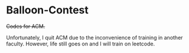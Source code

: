 # Balloon-Contest
~~Codes for ACM.~~

Unfortunately, I quit ACM due to the inconvenience of training in another faculty. However, life still goes on and I will train on leetcode.
